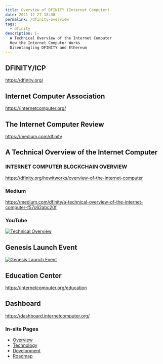 ```yaml
---
title: Overview of DFINITY (Internet Computer)
date: 2021-12-27 18:38
permalink: /dfinity-overview
tags:
  - dfinity
description: |-
  A Technical Overview of the Internet Computer
  How the Internet Computer Works
  Disentangling DFINITY and Ethereum
---
```


## DFINITY/ICP
https://dfinity.org/

## Internet Computer Association
https://internetcomputer.org/

## The Internet Computer Review
https://medium.com/dfinity

## A Technical Overview of the Internet Computer
### INTERNET COMPUTER BLOCKCHAIN OVERVIEW
https://dfinity.org/howitworks/overview-of-the-internet-computer

### Medium
https://medium.com/dfinity/a-technical-overview-of-the-internet-computer-f57c62abc20f
### YouTube
[![Technical Overview](https://img.youtube.com/vi/zHl-oVPoX88/0.jpg)](https://www.youtube.com/watch?v=zHl-oVPoX88)

## Genesis Launch Event
[![Genesis Launch Event](https://img.youtube.com/vi/xiupEw4MfxY/0.jpg)](https://www.youtube.com/watch?v=xiupEw4MfxY)

## Education Center
https://internetcomputer.org/education

## Dashboard
https://dashboard.internetcomputer.org/

### In-site Pages
* [Overview](/dfinity-overview)
* [Technology](/inside-icp)
* [Development](/dfinity-coding)
* [Roadmap](/dfinity-roadmap)